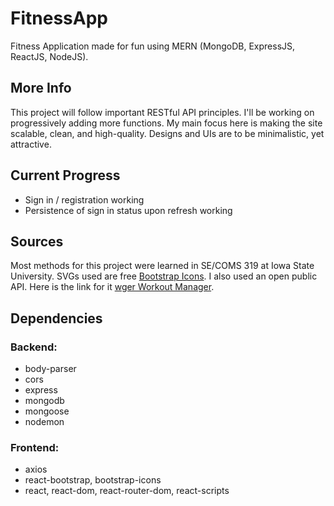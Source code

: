 # FitnessApp
Fitness Application made for fun using MERN (MongoDB, ExpressJS, ReactJS, NodeJS).
## More Info
This project will follow important RESTful API principles. I'll be working on progressively adding more functions. My main focus here is making the site scalable, clean, and high-quality. Designs and UIs are to be minimalistic, yet attractive.
## Current Progress
* Sign in / registration working
* Persistence of sign in status upon refresh working
## Sources
Most methods for this project were learned in SE/COMS 319 at Iowa State University.
SVGs used are free [Bootstrap Icons](https://icons.getbootstrap.com/).
I also used an open public API. Here is the link for it [wger Workout Manager](https://wger.de/en/software/api).
## Dependencies
### Backend:
* body-parser
* cors
* express
* mongodb
* mongoose
* nodemon
### Frontend:
* axios
* react-bootstrap, bootstrap-icons
* react, react-dom, react-router-dom, react-scripts
